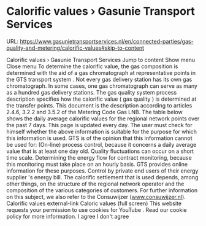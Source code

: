 # Calorific values › Gasunie Transport Services

URL: https://www.gasunietransportservices.nl/en/connected-parties/gas-quality-and-metering/calorific-values#skip-to-content

Calorific values › Gasunie Transport Services
Jump to content
Show menu
Close menu
To determine the calorific value, the
gas
composition is determined with the aid of a
gas
chromatograph at representative points in the
GTS
transport
system
.
Not every
gas
delivery station has its own
gas
chromatograph. In some cases, one
gas
chromatograph can serve as many as a hundred
gas
delivery stations. The
gas quality
system
process description specifies how the calorific value (
gas quality
) is determined at the transfer points. This document is the description according to articles 2.4.6, 3.2.2 and 3.5.2 of the Metering Code
Gas
LNB. The table below shows the daily average calorific values for the regional network points over the past 7 days. This page is updated every day.
The
user
must check for himself whether the above information is suitable for the purpose for which this information is used.
GTS
is of the opinion that this information cannot be used for:
(On-line) process control, because it concerns a daily average value that is at least one day old. Quality fluctuations can occur on a short time scale.
Determining the energy flow for contract monitoring, because this monitoring must take place on an hourly basis.
GTS
provides online information for these purposes.
Control by private end users of their energy
supplier
's energy bill. The calorific settlement that is used depends, among other things, on the structure of the regional
network operator
and the composition of the various categories of customers. For further information on this subject, we also refer to the Consuwijzer (www.consuwijzer.nl).
Calorific values
external-link
Caloric values (full screen)
This website requests your permission to use cookies for
YouTube
. Read our
cookie policy
for more information.
I agree
I don't agree